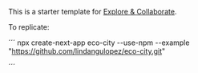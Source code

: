 This is a starter template for [Explore & Collaborate](https://nextjs.org/learn).


To replicate: 

´´´
npx create-next-app eco-city --use-npm --example "https://github.com/lindangulopez/eco-city.git"

´´´
